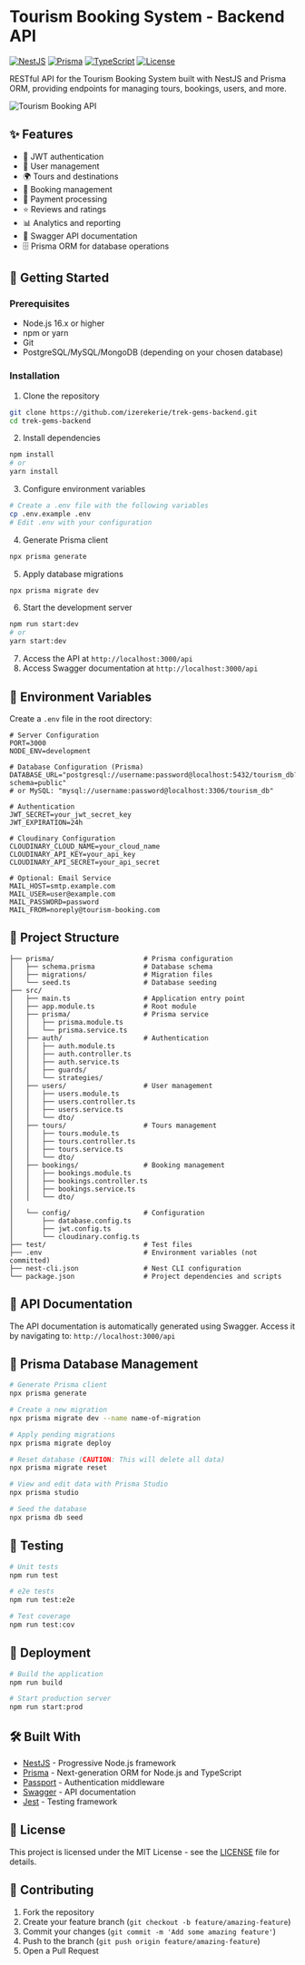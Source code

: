 # Tourism Booking System - Backend API

[![NestJS](https://img.shields.io/badge/NestJS-10.x-red?style=flat&logo=nestjs)](https://nestjs.com/)
[![Prisma](https://img.shields.io/badge/Prisma-5.x-blue?style=flat&logo=prisma)](https://www.prisma.io/)
[![TypeScript](https://img.shields.io/badge/TypeScript-5.x-blue?style=flat&logo=typescript)](https://www.typescriptlang.org/)
[![License](https://img.shields.io/badge/License-MIT-green.svg)](LICENSE)

RESTful API for the Tourism Booking System built with NestJS and Prisma ORM, providing endpoints for managing tours, bookings, users, and more.

![Tourism Booking API](ek-gems-backend.onrender.com/api)

## ✨ Features

- 🔐 JWT authentication
- 👤 User management
- 🌍 Tours and destinations
- 📅 Booking management
- 💸 Payment processing
- ⭐ Reviews and ratings
- 📊 Analytics and reporting
- 📝 Swagger API documentation
- 🗄️ Prisma ORM for database operations

## 🚀 Getting Started

### Prerequisites

- Node.js 16.x or higher
- npm or yarn
- Git
- PostgreSQL/MySQL/MongoDB (depending on your chosen database)

### Installation

1. Clone the repository

```bash
git clone https://github.com/izerekerie/trek-gems-backend.git
cd trek-gems-backend
```

2. Install dependencies

```bash
npm install
# or
yarn install
```

3. Configure environment variables

```bash
# Create a .env file with the following variables
cp .env.example .env
# Edit .env with your configuration
```

4. Generate Prisma client

```bash
npx prisma generate
```

5. Apply database migrations

```bash
npx prisma migrate dev
```

6. Start the development server

```bash
npm run start:dev
# or
yarn start:dev
```

7. Access the API at `http://localhost:3000/api`
8. Access Swagger documentation at `http://localhost:3000/api`

## 🔧 Environment Variables

Create a `.env` file in the root directory:

```
# Server Configuration
PORT=3000
NODE_ENV=development

# Database Configuration (Prisma)
DATABASE_URL="postgresql://username:password@localhost:5432/tourism_db?schema=public"
# or MySQL: "mysql://username:password@localhost:3306/tourism_db"

# Authentication
JWT_SECRET=your_jwt_secret_key
JWT_EXPIRATION=24h

# Cloudinary Configuration
CLOUDINARY_CLOUD_NAME=your_cloud_name
CLOUDINARY_API_KEY=your_api_key
CLOUDINARY_API_SECRET=your_api_secret

# Optional: Email Service
MAIL_HOST=smtp.example.com
MAIL_USER=user@example.com
MAIL_PASSWORD=password
MAIL_FROM=noreply@tourism-booking.com
```

## 📁 Project Structure

```
├── prisma/                      # Prisma configuration
│   ├── schema.prisma            # Database schema
│   ├── migrations/              # Migration files
│   └── seed.ts                  # Database seeding
├── src/
│   ├── main.ts                  # Application entry point
│   ├── app.module.ts            # Root module
│   ├── prisma/                  # Prisma service
│   │   ├── prisma.module.ts
│   │   └── prisma.service.ts
│   ├── auth/                    # Authentication
│   │   ├── auth.module.ts
│   │   ├── auth.controller.ts
│   │   ├── auth.service.ts
│   │   ├── guards/
│   │   └── strategies/
│   ├── users/                   # User management
│   │   ├── users.module.ts
│   │   ├── users.controller.ts
│   │   ├── users.service.ts
│   │   └── dto/
│   ├── tours/                   # Tours management
│   │   ├── tours.module.ts
│   │   ├── tours.controller.ts
│   │   ├── tours.service.ts
│   │   └── dto/
│   ├── bookings/                # Booking management
│   │   ├── bookings.module.ts
│   │   ├── bookings.controller.ts
│   │   ├── bookings.service.ts
│   │   └── dto/
│  
│   └── config/                  # Configuration
│       ├── database.config.ts
│       ├── jwt.config.ts
│       └── cloudinary.config.ts
├── test/                        # Test files
├── .env                         # Environment variables (not committed)
├── nest-cli.json                # Nest CLI configuration
└── package.json                 # Project dependencies and scripts
```

## 📝 API Documentation

The API documentation is automatically generated using Swagger. Access it by navigating to:
`http://localhost:3000/api`

## 🔄 Prisma Database Management

```bash
# Generate Prisma client
npx prisma generate

# Create a new migration
npx prisma migrate dev --name name-of-migration

# Apply pending migrations
npx prisma migrate deploy

# Reset database (CAUTION: This will delete all data)
npx prisma migrate reset

# View and edit data with Prisma Studio
npx prisma studio

# Seed the database
npx prisma db seed
```

## 🧪 Testing

```bash
# Unit tests
npm run test

# e2e tests
npm run test:e2e

# Test coverage
npm run test:cov
```

## 🚢 Deployment

```bash
# Build the application
npm run build

# Start production server
npm run start:prod
```

## 🛠️ Built With

- [NestJS](https://nestjs.com/) - Progressive Node.js framework
- [Prisma](https://prisma.io/) - Next-generation ORM for Node.js and TypeScript
- [Passport](https://www.passportjs.org/) - Authentication middleware
- [Swagger](https://swagger.io/) - API documentation
- [Jest](https://jestjs.io/) - Testing framework

## 📝 License

This project is licensed under the MIT License - see the [LICENSE](LICENSE) file for details.

## 🤝 Contributing

1. Fork the repository
2. Create your feature branch (`git checkout -b feature/amazing-feature`)
3. Commit your changes (`git commit -m 'Add some amazing feature'`)
4. Push to the branch (`git push origin feature/amazing-feature`)
5. Open a Pull Request


